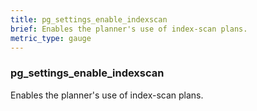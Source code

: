 ```yaml
---
title: pg_settings_enable_indexscan
brief: Enables the planner's use of index-scan plans.
metric_type: gauge
---
```

### pg_settings_enable_indexscan

Enables the planner's use of index-scan plans.